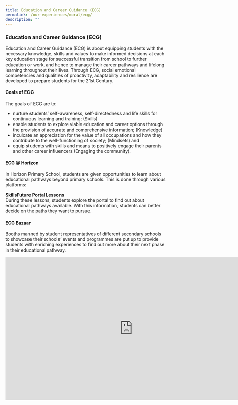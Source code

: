 ```yaml
---
title: Education and Career Guidance (ECG)
permalink: /our-experiences/moral/ecg/
description: ""
---
```


### **Education and Career Guidance (ECG)**
Education and Career Guidance (ECG) is about equipping students with the necessary knowledge, skills and values to make informed decisions at each key education stage for successful transition from school to further education or work, and hence to manage their career pathways and lifelong learning throughout their lives. Through ECG, social emotional competencies and qualities of proactivity, adaptability and resilience are developed to prepare students for the 21st Century.

#### **Goals of ECG**
The goals of ECG are to:

* nurture students’ self-awareness, self-directedness and life skills for continuous learning and training; (Skills)
* enable students to explore viable education and career options through the provision of accurate and comprehensive information; (Knowledge)
* inculcate an appreciation for the value of all occupations and how they contribute to the well-functioning of society; (Mindsets) and
* equip students with skills and means to positively engage their parents and other career influencers (Engaging the community).

#### **ECG @ Horizon**
In Horizon Primary School, students are given opportunities to learn about educational pathways beyond primary schools. This is done through various platforms:

**SkillsFuture Portal Lessons**<br>
During these lessons, students explore the portal to find out about educational pathways available. With this information, students can better decide on the paths they want to pursue.

#### **ECG Bazaar**
Booths manned by student representatives of different secondary schools to showcase their schools’ events and programmes are put up to provide students with enriching experiences to find out more about their next phase in their educational pathway.

<iframe allowfullscreen="true" height="450" width="800" frameborder="0" src="https://docs.google.com/presentation/d/e/2PACX-1vQ9SZwr4eeUomtjdhc-znxWkTrE4hPj4O5DPPyzT4GkjRSUz2BPfmK8r1VBMJQW3oRl5s25ZeQCk9v0/embed?start=false&amp;loop=false&amp;delayms=3000"></iframe>